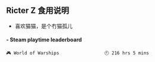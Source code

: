 ## Ricter Z 食用说明
- 喜欢猫猫，是个冇猫孤儿

<!-- steam-box start -->
#### - Steam playtime leaderboard
```text
🎮 World of Warships                 🕘 216 hrs 5 mins
```
<!-- Powered by https://github.com/YouEclipse/steam-box . -->
<!-- steam-box end -->

